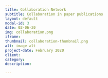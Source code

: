 ```yaml
---
title: Collaboration Network
subtitle: Collaboration in paper publications
layout: default
modal-id: 3
date: 02-06-20
img: collaboration.png
iframe:
thumbnail: collaboration-thumbnail.png
alt: image-alt
project-date: February 2020
client: 
category: 
description: 

---
```

